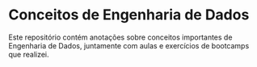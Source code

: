 # Conceitos de Engenharia de Dados

Este repositório contém anotações sobre conceitos importantes de Engenharia de Dados, juntamente com aulas e exercícios de bootcamps que realizei.
